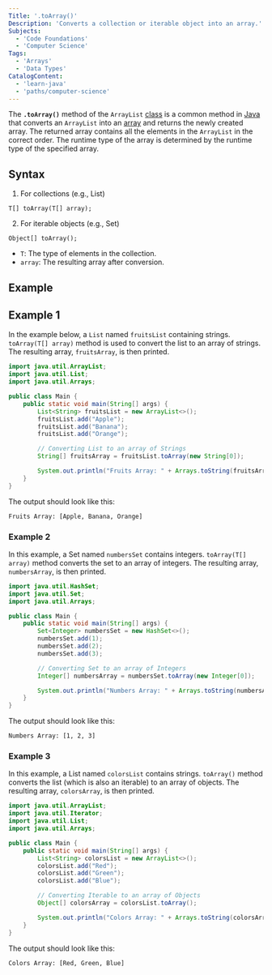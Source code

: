 ```yaml
---
Title: '.toArray()'
Description: 'Converts a collection or iterable object into an array.'
Subjects:
  - 'Code Foundations'
  - 'Computer Science'
Tags:
  - 'Arrays'
  - 'Data Types'
CatalogContent:
  - 'learn-java'
  - 'paths/computer-science'
---
```


The **`.toArray()`** method of the `ArrayList` [class](https://www.codecademy.com/resources/docs/java/classes) is a common method in [Java](https://www.codecademy.com/resources/docs/java) that converts an `ArrayList` into an [array](https://www.codecademy.com/resources/docs/java/arrays) and returns the newly created array. The returned array contains all the elements in the `ArrayList` in the correct order. The runtime type of the array is determined by the runtime type of the specified array.

## Syntax

1. For collections (e.g., List)

```pseudo
T[] toArray(T[] array);
```

2. For iterable objects (e.g., Set)

```pseudo
Object[] toArray();
```

- `T`: The type of elements in the collection.
- `array`: The resulting array after conversion.



## Example

## Example 1

In the example below, a `List` named `fruitsList` containing strings. `toArray(T[] array)` method is used to convert the list to an array of strings.
The resulting array, `fruitsArray`, is then printed.

```java
import java.util.ArrayList;
import java.util.List;
import java.util.Arrays;

public class Main {
    public static void main(String[] args) {
        List<String> fruitsList = new ArrayList<>();
        fruitsList.add("Apple");
        fruitsList.add("Banana");
        fruitsList.add("Orange");

        // Converting List to an array of Strings
        String[] fruitsArray = fruitsList.toArray(new String[0]);

        System.out.println("Fruits Array: " + Arrays.toString(fruitsArray));
    }
}
```

The output should look like this:

```shell
Fruits Array: [Apple, Banana, Orange]
```

### Example 2

In this example, a Set named `numbersSet` contains integers. `toArray(T[] array)` method converts the set to an array of integers. The resulting array, `numbersArray`, is then printed.

```java
import java.util.HashSet;
import java.util.Set;
import java.util.Arrays;

public class Main {
    public static void main(String[] args) {
        Set<Integer> numbersSet = new HashSet<>();
        numbersSet.add(1);
        numbersSet.add(2);
        numbersSet.add(3);

        // Converting Set to an array of Integers
        Integer[] numbersArray = numbersSet.toArray(new Integer[0]);

        System.out.println("Numbers Array: " + Arrays.toString(numbersArray));
    }
}
```

The output should look like this:

```shell
Numbers Array: [1, 2, 3]
```

### Example 3

In this example, a List named `colorsList` contains strings. `toArray()` method converts the list (which is also an iterable) to an array of objects. The resulting array, `colorsArray`, is then printed.

```java
import java.util.ArrayList;
import java.util.Iterator;
import java.util.List;
import java.util.Arrays;

public class Main {
    public static void main(String[] args) {
        List<String> colorsList = new ArrayList<>();
        colorsList.add("Red");
        colorsList.add("Green");
        colorsList.add("Blue");

        // Converting Iterable to an array of Objects
        Object[] colorsArray = colorsList.toArray();

        System.out.println("Colors Array: " + Arrays.toString(colorsArray));
    }
}
```

The output should look like this:

```shell
Colors Array: [Red, Green, Blue]
```